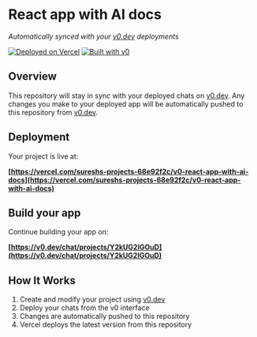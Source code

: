 # React app with AI docs

*Automatically synced with your [v0.dev](https://v0.dev) deployments*

[![Deployed on Vercel](https://img.shields.io/badge/Deployed%20on-Vercel-black?style=for-the-badge&logo=vercel)](https://vercel.com/sureshs-projects-68e92f2c/v0-react-app-with-ai-docs)
[![Built with v0](https://img.shields.io/badge/Built%20with-v0.dev-black?style=for-the-badge)](https://v0.dev/chat/projects/Y2kUG2lGOuD)

## Overview

This repository will stay in sync with your deployed chats on [v0.dev](https://v0.dev).
Any changes you make to your deployed app will be automatically pushed to this repository from [v0.dev](https://v0.dev).

## Deployment

Your project is live at:

**[https://vercel.com/sureshs-projects-68e92f2c/v0-react-app-with-ai-docs](https://vercel.com/sureshs-projects-68e92f2c/v0-react-app-with-ai-docs)**

## Build your app

Continue building your app on:

**[https://v0.dev/chat/projects/Y2kUG2lGOuD](https://v0.dev/chat/projects/Y2kUG2lGOuD)**

## How It Works

1. Create and modify your project using [v0.dev](https://v0.dev)
2. Deploy your chats from the v0 interface
3. Changes are automatically pushed to this repository
4. Vercel deploys the latest version from this repository
